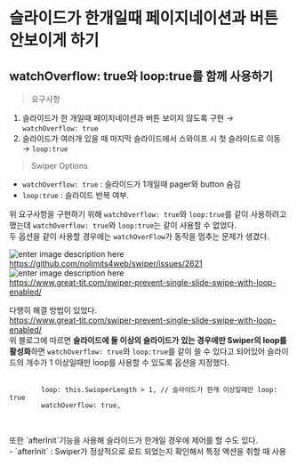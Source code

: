 # 슬라이드가 한개일때 페이지네이션과 버튼 안보이게 하기
## watchOverflow: true와 loop:true를 함께 사용하기

> 요구사항
1. 슬라이드가 한 개일때 페이지네이션과 버튼 보이지 않도록 구현 → `watchOverflow: true`
2. 슬라이드가 여러개 있을 때 마지막 슬라이드에서 스와이프 시 첫 슬라이드로 이동 → `loop:true`

> Swiper Options
- `watchOverflow: true` : 슬라이드가 1개일때 pager와 button 숨김
- `loop:true` : 슬라이드 반복 여부.

위 요구사항을 구현하기 위해 `watchOverflow: true`와 `loop:true`를 같이 사용하려고 했는데 `watchOverflow: true`와 `loop:true`는 같이 사용할 수 없었다.<br>
두 옵션을 같이 사용할 경우에는 `watchOverFlow`가 동작을 멈추는 문제가 생겼다. <br>

![enter image description here](https://img1.daumcdn.net/thumb/R1280x0/?scode=mtistory2&fname=https://blog.kakaocdn.net/dn/Otw3l/btrVO2ANG5o/s9d0c9kSl7k8njNZfmkGK1/img.png)<br>
<https://github.com/nolimits4web/swiper/issues/2621><br>
![enter image description here](https://img1.daumcdn.net/thumb/R1280x0/?scode=mtistory2&fname=https://blog.kakaocdn.net/dn/CKRaQ/btrVI7DsEb4/VRchWzKGFtw8ZOXBGVvaF1/img.png)<br>
<https://www.great-tit.com/swiper-prevent-single-slide-swipe-with-loop-enabled/><br>

다행히 해결 방법이 있었다.<br>
<https://www.great-tit.com/swiper-prevent-single-slide-swipe-with-loop-enabled/><br>
위 블로그에 따르면 **슬라이드에 둘 이상의 슬라이드가 있는 경우에만 Swiper의 loop를 활성화**하면 `watchOverflow: true`와 `loop:true`를 같이 쓸 수 있다고 되어있어 슬라이드의 개수가 1 이상일때만 loop를 사용할 수 있도록 옵션을 지정했다.<br>
<pre>
    <code>
        loop: this.SwioperLength > 1, // 슬라이드가 한개 이상일때만 loop: true
		watchOverflow: true,
    </code>
</pre>
<br>
또한 `afterInit`기능을 사용해 슬라이드가 한개일 경우에 제어를 할 수도 있다. <br>
- `afterInit` : Swiper가 정상적으로 로드 되었는지 확인해서 특정 액션을 취할 때 사용
